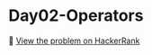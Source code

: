# Day02-Operators

🔗 [View the problem on HackerRank](https://www.hackerrank.com/challenges/Day02-Operators/problem)
